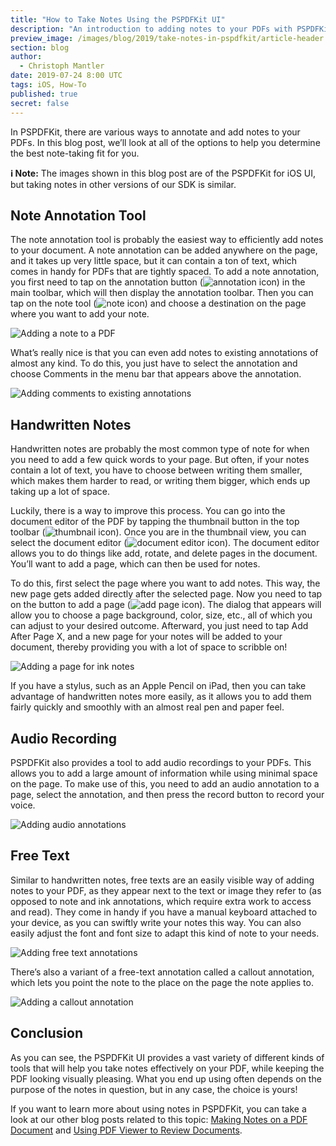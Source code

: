 ```yaml
---
title: "How to Take Notes Using the PSPDFKit UI"
description: "An introduction to adding notes to your PDFs with PSPDFKit."
preview_image: /images/blog/2019/take-notes-in-pspdfkit/article-header.png
section: blog
author:
  - Christoph Mantler
date: 2019-07-24 8:00 UTC
tags: iOS, How-To
published: true
secret: false
---
```


In PSPDFKit, there are various ways to annotate and add notes to your PDFs. In this blog post, we’ll look at all of the options to help you determine the best note-taking fit for you.

**ℹ️ Note:** The images shown in this blog post are of the PSPDFKit for iOS UI, but taking notes in other versions of our SDK is similar.

## Note Annotation Tool

The note annotation tool is probably the easiest way to efficiently add notes to your document. A note annotation can be added anywhere on the page, and it takes up very little space, but it can contain a ton of text, which comes in handy for PDFs that are tightly spaced. To add a note annotation, you first need to tap on the annotation button (![annotation icon](/images/blog/2019/take-notes-in-pspdfkit/annotation-icon.png#img-icon)) in the main toolbar, which will then display the annotation toolbar. Then you can tap on the note tool (![note icon](/images/blog/2019/take-notes-in-pspdfkit/note-icon.png#img-icon)) and choose a destination on the page where you want to add your note.

![Adding a note to a PDF](/images/blog/2019/take-notes-in-pspdfkit/note.png)

What’s really nice is that you can even add notes to existing annotations of almost any kind. To do this, you just have to select the annotation and choose Comments in the menu bar that appears above the annotation.

![Adding comments to existing annotations](/images/blog/2019/take-notes-in-pspdfkit/note-comment.png)

## Handwritten Notes

Handwritten notes are probably the most common type of note for when you need to add a few quick words to your page. But often, if your notes contain a lot of text, you have to choose between writing them smaller, which makes them harder to read, or writing them bigger, which ends up taking up a lot of space.

Luckily, there is a way to improve this process. You can go into the document editor of the PDF by tapping the thumbnail button in the top toolbar (![thumbnail icon](/images/blog/2019/take-notes-in-pspdfkit/thumbnail-icon.png#img-icon)). Once you are in the thumbnail view, you can select the document editor (![document editor icon](/images/blog/2019/take-notes-in-pspdfkit/document-editor-icon.png#img-icon)). The document editor allows you to do things like add, rotate, and delete pages in the document. You’ll want to add a page, which can then be used for notes.

To do this, first select the page where you want to add notes. This way, the new page gets added directly after the selected page. Now you need to tap on the button to add a page (![add page icon](/images/blog/2019/take-notes-in-pspdfkit/add-page-icon.png#img-icon)). The dialog that appears will allow you to choose a page background, color, size, etc., all of which you can adjust to your desired outcome. Afterward, you just need to tap Add After Page X, and a new page for your notes will be added to your document, thereby providing you with a lot of space to scribble on!

![Adding a page for ink notes](/images/blog/2019/take-notes-in-pspdfkit/note-ink.png)

If you have a stylus, such as an Apple Pencil on iPad, then you can take advantage of handwritten notes more easily, as it allows you to add them fairly quickly and smoothly with an almost real pen and paper feel.

## Audio Recording

PSPDFKit also provides a tool to add audio recordings to your PDFs. This allows you to add a large amount of information while using minimal space on the page. To make use of this, you need to add an audio annotation to a page, select the annotation, and then press the record button to record your voice.

![Adding audio annotations](/images/blog/2019/take-notes-in-pspdfkit/note-sound.png)

## Free Text

Similar to handwritten notes, free texts are an easily visible way of adding notes to your PDF, as they appear next to the text or image they refer to (as opposed to note and ink annotations, which require extra work to access and read). They come in handy if you have a manual keyboard attached to your device, as you can swiftly write your notes this way. You can also easily adjust the font and font size to adapt this kind of note to your needs.

![Adding free text annotations](/images/blog/2019/take-notes-in-pspdfkit/note-free-text.png)

There’s also a variant of a free-text annotation called a callout annotation, which lets you point the note to the place on the page the note applies to.

![Adding a callout annotation](/images/blog/2019/take-notes-in-pspdfkit/note-callout.png)

## Conclusion

As you can see, the PSPDFKit UI provides a vast variety of different kinds of tools that will help you take notes effectively on your PDF, while keeping the PDF looking visually pleasing. What you end up using often depends on the purpose of the notes in question, but in any case, the choice is yours!

If you want to learn more about using notes in PSPDFKit, you can take a look at our other blog posts related to this topic: [Making Notes on a PDF Document][] and [Using PDF Viewer to Review Documents][].

[making notes on a pdf document]: https://pspdfkit.com/blog/2019/making-notes-on-a-pdf-document/
[using pdf viewer to review documents]: https://pspdfkit.com/blog/2018/using-pdf-viewer-to-review-documents/
